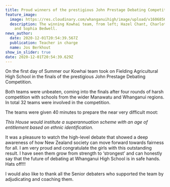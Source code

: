 ```yaml
---
title: Proud winners of the prestigious John Prestage Debating Competition
feature_image:
  image: https://res.cloudinary.com/whanganuihigh/image/upload/v1606856107/News/WINNERS_of_interschool_1.12.20.jpg
  description: The winning Kowhai team, from left; Hazel Chant, Charlotte Hardy
    and Sophia Bedwell.
news_author:
  date: 2020-12-01T20:54:39.567Z
  publication: Teacher in charge
  name: Jos Berkhout
show_in_slider: true
date: 2020-12-01T20:54:39.629Z
---
```

On the first day of Summer our Kowhai team took on Fielding Agricultural High School in the finals of the prestigious John Prestage Debating Competition. 

Both teams were unbeaten, coming into the finals after four rounds of harsh competition with schools from the wider Manawatu and Whanganui regions. In total 32 teams were involved in the competition.

The teams were given 40 minutes to prepare the near very difficult moot:

_This House would institute a superannuation scheme with an age of entitlement based on ethnic identification._

It was a pleasure to watch the high-level debate that showed a deep awareness of how New Zealand society can move forward towards fairness for all. I am very proud and congratulate the girls with this outstanding result. I have seen them grow from strength to ‘strongest’ and can honestly say that the future of debating at Whanganui High School is in safe hands. Hats off!!!

I would also like to thank all the Senior debaters who supported the team by adjudicating and coaching them.


